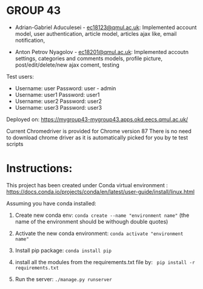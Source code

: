 # GROUP 43
* Adrian-Gabriel Aduculesei - ec18123@qmul.ac.uk:
  Implemented account model, user authentication, article model, articles ajax like, email notification, 

* Anton Petrov Nyagolov - ec18201@qmul.ac.uk:
  Implemented accoutn settings, categories and comments models, profile picture, post/edit/delete/new ajax coment, testing


Test users:
* Username: user Password: user - admin 
* Username: user1 Password: user1
* Username: user2 Password: user2
* Username: user3 Password: user3

Deployed on: https://mygroup43-mygroup43.apps.okd.eecs.qmul.ac.uk/

Current Chromedriver is provided for Chrome version 87
There is no need to download chrome driver as it is automatically picked for you by te test scripts


# Instructions: 

This project has been created under Conda virtual environment : https://docs.conda.io/projects/conda/en/latest/user-guide/install/linux.html

Assuming you have conda installed:

1) Create new conda env: ```conda create --name "environment name"``` (the name of the environment should be withough double quotes)

2) Activate the new conda environment: ```conda activate "environment name"```

3) Install pip package: ```conda install pip```

4) install all the modules from the requirements.txt file by:
 ``` pip install -r requirements.txt```
5) Run the server: ```./manage.py runserver```

